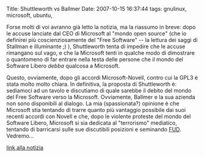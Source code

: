 Title: Shuttleworth vs Ballmer
Date:  2007-10-15 16:37:44
tags: gnulinux, microsoft, ubuntu,

Forse molti di voi avranno già letto la notizia, ma la riassumo in breve: dopo
le accuse lanciate dal CEO di Microsoft al "mondo open source" (che io
definirei più coscienziosamente del "Free Software" -- la lettura dei saggi di
Stallman e illuminante ;) ), Shuttleworth tenta di impedire che le accuse
rimangano sul vago, e che la Microsoft tenti in qualche modo di dimostrare o
quantomeno di far entrare nella testa delle persone che il mondo del Software
Libero _debba_ qualcosa a Microsoft.


Questo, ovviamente, dopo gli
accordi Microsoft-Novell, contro cui la GPL3 è stata molto molto chiara. In
definitiva, la proposta di Shuttleworth è: sediamoci ad un tavolo e discutiamo
di quale sarebbe il debito del mondo del Free Software verso la Microsoft.
Ovviamente, Ballmer e la sua azienda non sono disponibili al dialogo. La mia
(spassionata?) opinione è che Microsoft stia tentando di trarre quanto più
vantaggio possibile dai suoi recenti accordi con Novell e che, dopo le
violente proteste del mondo del Software Libero, Microsoft si sia dedicata al
"terrorismo" mediatico, tentando di barricarsi sulle sue discutibili
posizioni e seminando [FUD][2]. Vedremo...

[link alla notizia][1]


   [1]: http://www.oneopensource.it/14/10/2007/shuttleworth-risponde-a-ballmer/

   [2]: http://en.wikipedia.org/wiki/Fear,_uncertainty_and_doubt
